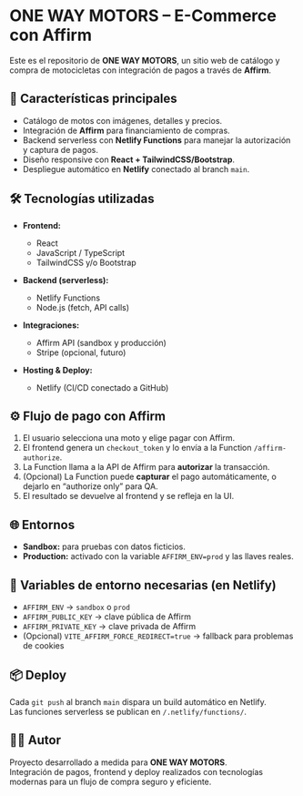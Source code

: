 # ONE WAY MOTORS – E-Commerce con Affirm

Este es el repositorio de **ONE WAY MOTORS**, un sitio web de catálogo y compra de motocicletas con integración de pagos a través de **Affirm**.

## 🚀 Características principales
- Catálogo de motos con imágenes, detalles y precios.
- Integración de **Affirm** para financiamiento de compras.
- Backend serverless con **Netlify Functions** para manejar la autorización y captura de pagos.
- Diseño responsive con **React + TailwindCSS/Bootstrap**.
- Despliegue automático en **Netlify** conectado al branch `main`.

## 🛠️ Tecnologías utilizadas
- **Frontend:**  
  - React  
  - JavaScript / TypeScript  
  - TailwindCSS y/o Bootstrap  

- **Backend (serverless):**  
  - Netlify Functions  
  - Node.js (fetch, API calls)

- **Integraciones:**  
  - Affirm API (sandbox y producción)  
  - Stripe (opcional, futuro)

- **Hosting & Deploy:**  
  - Netlify (CI/CD conectado a GitHub)

## ⚙️ Flujo de pago con Affirm
1. El usuario selecciona una moto y elige pagar con Affirm.  
2. El frontend genera un `checkout_token` y lo envía a la Function `/affirm-authorize`.  
3. La Function llama a la API de Affirm para **autorizar** la transacción.  
4. (Opcional) La Function puede **capturar** el pago automáticamente, o dejarlo en “authorize only” para QA.  
5. El resultado se devuelve al frontend y se refleja en la UI.

## 🌐 Entornos
- **Sandbox:** para pruebas con datos ficticios.  
- **Production:** activado con la variable `AFFIRM_ENV=prod` y las llaves reales.  

## 🔑 Variables de entorno necesarias (en Netlify)
- `AFFIRM_ENV` → `sandbox` o `prod`  
- `AFFIRM_PUBLIC_KEY` → clave pública de Affirm  
- `AFFIRM_PRIVATE_KEY` → clave privada de Affirm  
- (Opcional) `VITE_AFFIRM_FORCE_REDIRECT=true` → fallback para problemas de cookies  


## 📦 Deploy
Cada `git push` al branch `main` dispara un build automático en Netlify.  
Las funciones serverless se publican en `/.netlify/functions/`.

## 👨‍💻 Autor
Proyecto desarrollado a medida para **ONE WAY MOTORS**.  
Integración de pagos, frontend y deploy realizados con tecnologías modernas para un flujo de compra seguro y eficiente.

